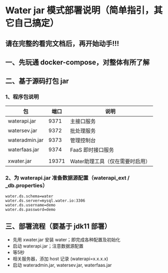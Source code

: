 # Water jar 模式部署说明（简单指引，其它自己搞定）

## 请在完整的看完文档后，再开始动手!!!

## 一、先玩通 docker-compose，对整体有所了解

## 二、基于源码打包 jar

### 1、程序包说明

| 包             | 端口   | 说明                 |
|----------------|-------|--------------------|
| waterapi.jar   | 9371  | 主接口服务              |
| watersev.jar   | 9372  | 批处理服务              |
| wateradmin.jar | 9373  | 管理控制台              |
| waterfaas.jar  | 9374  | FaaS 即时接口服务        |
|                |       |                    |
| xwater.jar     | 19371 | Water助理工具（仅在需要时启用） |

### 2、为 waterapi.jar 准备数据源配置（waterapi_ext / _db.properties）

```properties
water.ds.schema=water
water.ds.server=mysql.water.io:3306
water.ds.username=demo
water.ds.password=demo
```

## 三、部署流程（要基于 jdk11 部署）

* 先用 xwater.jar 安装 water；即完成各种配置及初始化
* 启动 waterapi.jar；注意数据源配置
* 等5秒
* 相关服务器，添加 host 记录 (waterapi=x.x.x.x)
* 启动 wateradmin.jar, watersev.jar, waterfaas.jar

